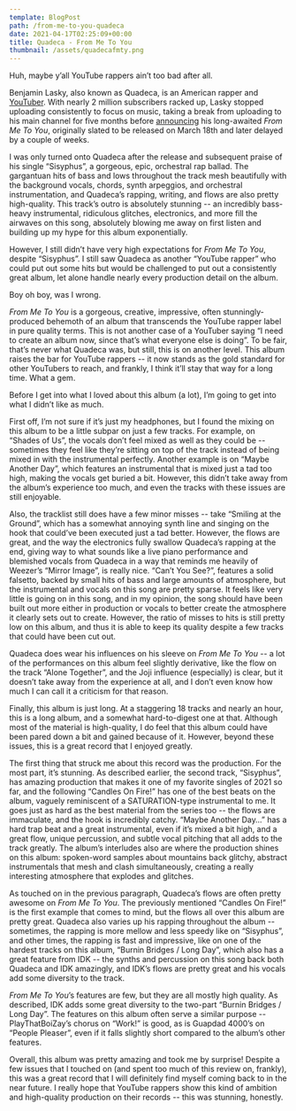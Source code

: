 ```yaml
---
template: BlogPost
path: /from-me-to-you-quadeca
date: 2021-04-17T02:25:09+00:00
title: Quadeca - From Me To You
thumbnail: /assets/quadecafmty.png
---
```

Huh, maybe y’all YouTube rappers ain’t too bad after all.
<br/>

Benjamin Lasky, also known as Quadeca, is an American rapper and [YouTuber](https://www.youtube.com/user/quadecaX8). With nearly 2 million subscribers racked up, Lasky stopped uploading consistently to focus on music, taking a break from uploading to his main channel for five months before [announcing](https://youtu.be/PSLB8YCILd4) his long-awaited *From Me To You*, originally slated to be released on March 18th and later delayed by a couple of weeks.

I was only turned onto Quadeca after the release and subsequent praise of his single “Sisyphus”, a gorgeous, epic, orchestral rap ballad. The gargantuan hits of bass and lows throughout the track mesh beautifully with the background vocals, chords, synth arpeggios, and orchestral instrumentation, and Quadeca’s rapping, writing, and flows are also pretty high-quality. This track’s outro is absolutely stunning -- an incredibly bass-heavy instrumental, ridiculous glitches, electronics, and more fill the airwaves on this song, absolutely blowing me away on first listen and building up my hype for this album exponentially.

However, I still didn’t have very high expectations for *From Me To You*, despite “Sisyphus”. I still saw Quadeca as another “YouTube rapper” who could put out some hits but would be challenged to put out a consistently great album, let alone handle nearly every production detail on the album.
<br/>

Boy oh boy, was I wrong.
<br/>

*From Me To You* is a gorgeous, creative, impressive, often stunningly-produced behemoth of an album that transcends the YouTube rapper label in pure quality terms. This is not another case of a YouTuber saying “I need to create an album now, since that’s what everyone else is doing”. To be fair, that’s never what Quadeca was, but still, this is on another level. This album raises the bar for YouTube rappers -- it now stands as the gold standard for other YouTubers to reach, and frankly, I think it’ll stay that way for a long time. What a gem.
<br/>

Before I get into what I loved about this album (a lot), I’m going to get into what I didn’t like as much.
<br/>

First off, I’m not sure if it’s just my headphones, but I found the mixing on this album to be a little subpar on just a few tracks. For example, on “Shades of Us”, the vocals don’t feel mixed as well as they could be -- sometimes they feel like they’re sitting on top of the track instead of being mixed in with the instrumental perfectly. Another example is on “Maybe Another Day”, which features an instrumental that is mixed just a tad too high, making the vocals get buried a bit. However, this didn’t take away from the album’s experience too much, and even the tracks with these issues are still enjoyable.

Also, the tracklist still does have a few minor misses -- take “Smiling at the Ground”, which has a somewhat annoying synth line and singing on the hook that could’ve been executed just a tad better. However, the flows are great, and the way the electronics fully swallow Quadeca’s rapping at the end, giving way to what sounds like a live piano performance and blemished vocals from Quadeca in a way that reminds me heavily of Weezer’s “Mirror Image”, is really nice. “Can’t You See?”, features a solid falsetto, backed by small hits of bass and large amounts of atmosphere, but the instrumental and vocals on this song are pretty sparse. It feels like very little is going on in this song, and in my opinion, the song should have been built out more either in production or vocals to better create the atmosphere it clearly sets out to create. However, the ratio of misses to hits is still pretty low on this album, and thus it is able to keep its quality despite a few tracks that could have been cut out.

Quadeca does wear his influences on his sleeve on *From Me To You* -- a lot of the performances on this album feel slightly derivative, like the flow on the track “Alone Together”, and the Joji influence (especially) is clear, but it doesn’t take away from the experience at all, and I don’t even know how much I can call it a criticism for that reason.

Finally, this album is just long. At a staggering 18 tracks and nearly an hour, this is a long album, and a somewhat hard-to-digest one at that. Although most of the material is high-quality, I do feel that this album could have been pared down a bit and gained because of it. However, beyond these issues, this is a great record that I enjoyed greatly.
<br/>

The first thing that struck me about this record was the production. For the most part, it’s stunning. As described earlier, the second track, “Sisyphus”, has amazing production that makes it one of my favorite singles of 2021 so far, and the following “Candles On Fire!” has one of the best beats on the album, vaguely reminiscent of a SATURATION-type instrumental to me. It goes just as hard as the best material from the series too -- the flows are immaculate, and the hook is incredibly catchy. “Maybe Another Day…” has a hard trap beat and a great instrumental, even if it’s mixed a bit high, and a great flow, unique percussion, and subtle vocal pitching that all adds to the track greatly. The album’s interludes also are where the production shines on this album: spoken-word samples about mountains back glitchy, abstract instrumentals that mesh and clash simultaneously, creating a really interesting atmosphere that explodes and glitches.

As touched on in the previous paragraph, Quadeca’s flows are often pretty awesome on *From Me To You*. The previously mentioned “Candles On Fire!” is the first example that comes to mind, but the flows all over this album are pretty great. Quadeca also varies up his rapping throughout the album -- sometimes, the rapping is more mellow and less speedy like on “Sisyphus”, and other times, the rapping is fast and impressive, like on one of the hardest tracks on this album, “Burnin Bridges / Long Day”, which also has a great feature from IDK -- the synths and percussion on this song back both Quadeca and IDK amazingly, and IDK’s flows are pretty great and his vocals add some diversity to the track.

*From Me To You*’s features are few, but they are all mostly high quality. As described, IDK adds some great diversity to the two-part “Burnin Bridges / Long Day”. The features on this album often serve a similar purpose -- PlayThatBoiZay’s chorus on “Work!” is good, as is Guapdad 4000’s on “People Pleaser”, even if it falls slightly short compared to the album’s other features.
<br/>

Overall, this album was pretty amazing and took me by surprise! Despite a few issues that I touched on (and spent too much of this review on, frankly), this was a great record that I will definitely find myself coming back to in the near future. I really hope that YouTube rappers show this kind of ambition and high-quality production on their records -- this was stunning, honestly.